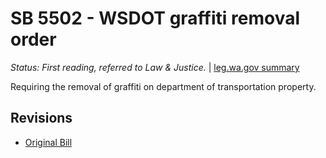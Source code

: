 # SB 5502 - WSDOT graffiti removal order
*Status: First reading, referred to Law & Justice.* | [leg.wa.gov summary](https://app.leg.wa.gov/billsummary?BillNumber=5502&Year=2021)

Requiring the removal of graffiti on department of transportation property.

## Revisions
* [Original Bill](1/)